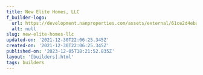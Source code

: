 ```yaml
---
title: New Elite Homes, LLC
f_builder-logo:
  url: https://development.nanproperties.com/assets/external/61ce2d4eba5ed788364cc882_new20elite20homes.jpg
  alt: null
slug: new-elite-homes-llc
updated-on: '2021-12-30T22:06:25.345Z'
created-on: '2021-12-30T22:06:25.345Z'
published-on: '2023-12-05T18:21:52.835Z'
layout: '[builders].html'
tags: builders
---
```



